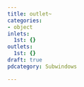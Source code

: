 ```yaml
---
title: outlet~
categories:
- object
inlets:
  1st: {}
outlets:
  1st: {}
draft: true
pdcategory: Subwindows

---
```

